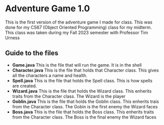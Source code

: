# Adventure Game 1.0
This is the first version of the adventure game I made for class. This was done for my CS67 (Object Oriented Programming) class for my midterm. This class was taken during my Fall 2023 semester with Professor Tim Urness  

## Guide to the files
* **Game.java** This is the file that will run the game. It is in the shell
* **Character.java** This is the file that holds that Character class. This gives all the characters a name and health.
* **Spell.java** This is the file that holds the Spell class. This is how spells are created.
* **Wizard.java** This is the file that holds the Wizard class. This enherits traits from the Character class. The Wizard is the player
* **Goblin.java** This is the file that holds the Goblin class. This enherits trais from the Character class. The Gobin is the first enemy the Wizard faces
* **Boss.java** This is the file that holds the Boss class. This enherits traits from the Character class. The Boss is the final enemy the Wizard faces



